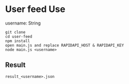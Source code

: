 # User feed Use
username: String  

```
git clone
cd user-feed
npm install
open main.js and replace RAPIDAPI_HOST & RAPIDAPI_KEY
node main.js <username>
```

## Result

```
result_<username>.json
```
